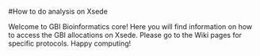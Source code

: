 #How to do analysis on Xsede

Welcome to GBI Bioinformatics core! Here you will find information on how to access the GBI allocations on Xsede. Please go to the Wiki pages for specific protocols. Happy computing!
